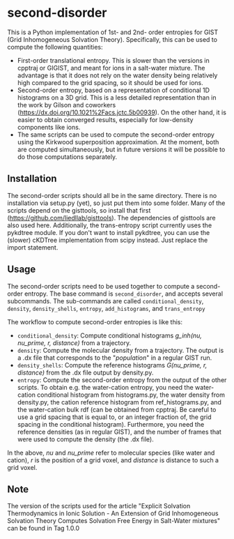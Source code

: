 # second-disorder
This is a Python implementation of 1st- and 2nd- order entropies for GIST (Grid Inhomogeneous Solvation Theory). Specifically, this can be used to compute the following quantities:

* First-order translational entropy. This is slower than the versions in cpptraj or GIGIST, and meant for ions in a salt-water mixture. The advantage is that it does not rely on the water density being relatively high compared to the grid spacing, so it should be used for ions.
* Second-order entropy, based on a representation of conditional 1D histograms on a 3D grid. This is a less detailed representation than in the work by Gilson and coworkers (https://dx.doi.org/10.1021%2Facs.jctc.5b00939). On the other hand, it is easier to obtain converged results, especially for low-density components like ions.
* The same scripts can be used to compute the second-order entropy using the Kirkwood superposition approximation. At the moment, both are computed simultaneously, but in future versions it will be possible to do those computations separately.

## Installation
The second-order scripts should all be in the same directory. There is no installation via setup.py (yet), so just put them into some folder. Many of the scripts depend on the gisttools, so install that first (https://github.com/liedllab/gisttools). The dependencies of gisttools are also used here. Additionally, the trans-entropy script currently uses the pykdtree module. If you don't want to install pykdtree, you can use the (slower) cKDTree implementation from scipy instead. Just replace the import statement.

## Usage
The second-order scripts need to be used together to compute a second-order entropy. The base command is `second_disorder`, and accepts several subcommands. The sub-commands are called `conditional_density`, `density`, `density_shells`, `entropy`, `add_histograms`, and `trans_entropy`

The workflow to compute second-order entropies is like this:
* `conditional_density`: Compute conditional histograms *g_inh(nu, nu_prime, r, distance)* from a trajectory.
* `density`: Compute the molecular density from a trajectory. The output is a .dx file that corresponds to the "*population*" in a regular GIST run.
* `density_shells`: Compute the reference histograms *G(nu_prime, r, distance)* from the .dx file output by density.py.
* `entropy`: Compute the second-order entropy from the output of the other scripts. To obtain e.g. the water-cation entropy, you need the water-cation conditional histogram from histograms.py, the water density from density.py, the cation reference histogram from ref_histograms.py, and the water-cation bulk rdf (can be obtained from cpptraj. Be careful to use a grid spacing that is equal to, or an integer fraction of, the grid spacing in the conditional histogram). Furthermore, you need the reference densities (as in regular GIST), and the number of frames that were used to compute the density (the .dx file).

In the above, *nu* and *nu_prime* refer to molecular species (like water and cation), *r* is the position of a grid voxel, and *distance* is distance to such a grid voxel.

## Note
The version of the scripts used for the article "Explicit Solvation Thermodynamics in Ionic Solution - An Extension of Grid Inhomogeneous Solvation Theory Computes Solvation Free Energy in Salt-Water mixtures" can be found in Tag 1.0.0
